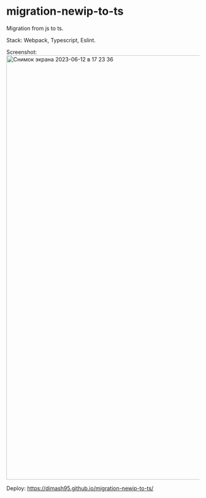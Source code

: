 # migration-newip-to-ts
Migration from js to ts. 

Stack: Webpack, Typescript, Eslint. 

Screenshot:
<img width="1107" alt="Снимок экрана 2023-06-12 в 17 23 36" src="https://github.com/Dimash95/migration-newip-to-ts/assets/95445413/9eb910fb-da7a-4045-841e-973bbbe3c27d">


Deploy: https://dimash95.github.io/migration-newip-to-ts/

